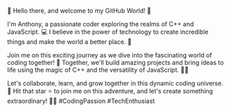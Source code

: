 👋 Hello there, and welcome to my GitHub World! 🌟

I'm Anthony, a passionate coder exploring the realms of C++ and JavaScript. 💻 I believe in the power of technology to create incredible things and make the world a better place. 🚀

Join me on this exciting journey as we dive into the fascinating world of coding together! 🚀 Together, we'll build amazing projects and bring ideas to life using the magic of C++ and the versatility of JavaScript. 🌠✨

Let's collaborate, learn, and grow together in this dynamic coding universe. 🌌 Hit that star ⭐️ to join me on this adventure, and let's create something extraordinary! 🌟🚀 #CodingPassion #TechEnthusiast
<!---
Zeretsu/Zeretsu is a ✨ special ✨ repository because its `README.md` (this file) appears on your GitHub profile.
You can click the Preview link to take a look at your changes.
--->
